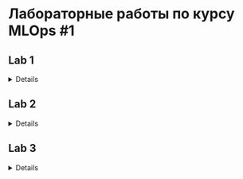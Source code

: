 # Лабораторные работы по курсу MLOps #1
## Lab 1
<details>

* Необходимо из создать простейший конвейер для автоматизации работы с моделью машинного обучения. 
* Отдельные этапы конвейера машинного обучения описываются в разных python–скриптах, которые потом соединяются в единую цепочку действий с помощью bash-скрипта.
* Все файлы необходимо разместить в подкаталоге lab1 корневого каталога

Этапы:
1. Создайте python-скрипт ([data_creation.py](https://github.com/ANGorbachev/MLOps_1/blob/main/lab1/data_creation.py)), который создает различные наборы данных, описывающие некий процесс (например, изменение дневной температуры). Таких наборов должно быть несколько, в некоторые данные можно включить аномалии или шумы. 
Часть наборов данных должны быть сохранены в папке “train”, другая часть в папке “test”. Одним из вариантов выполнения этого этапа может быть скачивание набора данных из сети, и разделение выборки на тестовую и обучающую. Учтите, что файл должен быть доступен и методы скачивания либо есть в ubuntu либо устанавливаются через pip в файле pipeline.sh
2. Создайте python-скрипт ([data_preprocessing.py](https://github.com/ANGorbachev/MLOps_1/blob/main/lab1/model_preprocessing.py)), который выполняет предобработку данных, например, с помощью sklearn.preprocessing.StandardScaler. Трансформации выполняются и над тестовой и над обучающей выборкой. 
3. Создайте python-скрипт ([model_preparation.py](https://github.com/ANGorbachev/MLOps_1/blob/main/lab1/model_preparation.py)), который создает и обучает модель машинного обучения на построенных данных из папки “train”. Для сохранения модели в файл можно воспользоваться [pickle](https://docs.python.org/3/library/pickle.html) (см. [пример](https://rukovodstvo.net/posts/id_1322/))
4. Создайте python-скрипт ([model_testing.py](https://github.com/ANGorbachev/MLOps_1/blob/main/lab1/model_testing.py)), проверяющий модель машинного обучения на построенных данных из папки “test”.
5. Напишите bash-скрипт ([pipeline.sh](https://github.com/ANGorbachev/MLOps_1/blob/main/lab1/pipeline.sh)), последовательно запускающий все python-скрипты. При необходимости усложните скрипт. В результате выполнения скрипта на терминал в стандартный поток вывода печатается одна строка с оценкой метрики на вашей модели, например:

Для запуска выполнить bash скрипт
```shell
chmod +x pipeline.sh
./pipeline.sh
```
</details>

## Lab 2
<details>

### Цель задания
В практическом задании по этому модулю вам нужно разработать собственный конвейер 
автоматизации для проекта машинного обучения. Конвейер должен быть аналогичен тому, 
который мы рассмотрели в последнем юните этого модуля.


### Содержание задания
Для этого вам понадобится виртуальная машина с установленным Jenkins, python и 
необходимыми библиотеками. В ходе выполнения практического задания вам необходимо 
автоматизировать сбор данных, подготовку датасета, обучение модели и работу модели.


### Этапы
1. Развернуть сервер с Jenkins, установить необходимое программное обеспечение для работы 
над созданием модели машинного обучения.
2. Выбрать способ получения данных ([create_dataset.py](https://github.com/ANGorbachev/MLOps_1/blob/main/lab2/create_dataset.py)).
3. Провести обработку данных, выделить важные признаки, сформировать датасеты для тренировки и тестирования модели, сохранить ([data_preprocessing.py](https://github.com/ANGorbachev/MLOps_1/blob/main/lab2/data_preprocessing.py))).
4. Создать и обучить на тренировочном датасете модель машинного обучения, сохранить в pickle или аналогичном формате ([model_training.py](https://github.com/ANGorbachev/MLOps_1/blob/main/lab2/model_training.py)).
5. Загрузить сохраненную модель на предыдущем этапе и проанализировать ее качество на тестовых данных ([model_testing.py](https://github.com/ANGorbachev/MLOps_1/blob/main/lab2/model_testing.py)).
6. Реализовать задания и конвейер. Связать конвейер с системой контроля версий. Сохранить конвейер ([Jenkinsfile](https://github.com/ANGorbachev/MLOps_1/blob/main/lab2/Jenkinsfile)).

</details>

## Lab 3
<details>

### Цель задания
В практическом задании по модулю вам необходимо применить полученные знания по работе с docker и 
docker-compose и созданию микросервисов.

### Содержание задания
В этом задании необходимо развернуть микросервис в контейнере докер. 
Например, это может быть модель машинного обучения, принимающая запрос по API 
и возвращающая ответ. Вариантом может быть реализация приложения на основе [streamlit](https://github.com/korelin/streamlit_demo_app). 
Результаты работы над этой работой стоит поместить в подкаталог lab3 вашего 
корневого каталога репозитория.

### Создание и запуск контейнера

#### 1) Через Docker
docker build -t streamlit-translator . \
docker run -dp 127.0.0.1:8501:8501 --name=streamlit-translator streamlit-translator

#### 2) С помощью docker-compose
docker-compose build \
docker-compose up

</details>
